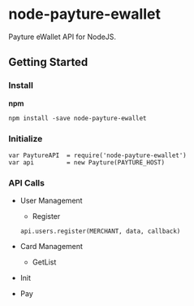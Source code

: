 # node-payture-ewallet
Payture eWallet API for NodeJS.

## Getting Started

### Install
**npm**
```
npm install -save node-payture-ewallet
```

### Initialize
```
var PaytureAPI  = require('node-payture-ewallet')
var api         = new Payture(PAYTURE_HOST)
```

### API Calls

- User Management
  - Register
  ```
  api.users.register(MERCHANT, data, callback)
  ```

- Card Management
  - GetList
- Init
- Pay
